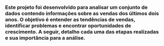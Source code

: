 ### Este projeto foi desenvolvido para analisar um conjunto de dados contendo informações sobre as vendas dos últimos dois anos. O objetivo é entender as tendências de vendas, identificar problemas e encontrar oportunidades de crescimento. A seguir, detalho cada uma das etapas realizadas e sua importância para a análise.
